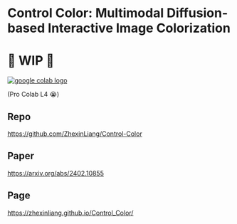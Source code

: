 <h1 tabindex="-1" class="heading-element" dir="auto">Control Color: Multimodal Diffusion-based Interactive Image Colorization</h1>

<h1 tabindex="-1" class="heading-element" dir="auto">🚦 WIP 🚦</h1>

<a href="https://colab.research.google.com/drive/1HzEGG7Wp4wrRSsAB0CcmclW3hmd1YQZD?usp=sharing" rel="nofollow"><img src="https://camo.githubusercontent.com/96889048f8a9014fdeba2a891f97150c6aac6e723f5190236b10215a97ed41f3/68747470733a2f2f636f6c61622e72657365617263682e676f6f676c652e636f6d2f6173736574732f636f6c61622d62616467652e737667" alt="google colab logo" data-canonical-src="https://colab.research.google.com/assets/colab-badge.svg" style="max-width: 100%;"></a>

(Pro Colab L4 😭)

<h2 tabindex="-1" class="heading-element" dir="auto">Repo</h2>

https://github.com/ZhexinLiang/Control-Color

<h2 tabindex="-1" class="heading-element" dir="auto">Paper</h2>

https://arxiv.org/abs/2402.10855

<h2 tabindex="-1" class="heading-element" dir="auto">Page</h2>

https://zhexinliang.github.io/Control_Color/
